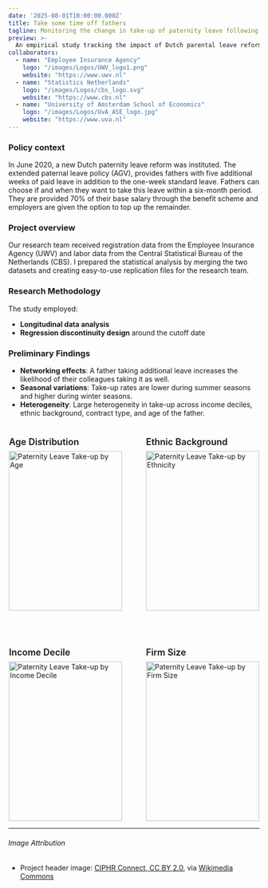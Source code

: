 ```yaml
---
date: '2025-08-01T10:00:00.000Z'
title: Take some time off fathers
tagline: Monitoring the change in take-up of paternity leave following a Dutch parental leave reform
preview: >-
  An empirical study tracking the impact of Dutch parental leave reforms on paternity leave uptake rates and gender equality outcomes.
collaborators:
  - name: "Employee Insurance Agency"
    logo: "/images/Logos/UWV_logo1.png"
    website: "https://www.uwv.nl"
  - name: "Statistics Netherlands"
    logo: "/images/Logos/cbs_logo.svg"
    website: "https://www.cbs.nl"
  - name: "University of Amsterdam School of Economics"
    logo: "/images/Logos/UvA_ASE_logo.jpg"
    website: "https://www.uva.nl"
---
```


### Policy context

In June 2020, a new Dutch paternity leave reform was instituted. The extended paternal leave policy (AGV), provides fathers with five additional weeks of paid leave in addition to the one-week standard leave. Fathers can choose if and when they want to take this leave within a six-month period. They are provided 70% of their base salary through the benefit scheme and employers are given the option to top up the remainder.

### Project overview

Our research team received registration data from the Employee Insurance Agency (UWV) and labor data from the Central Statistical Bureau of the Netherlands (CBS). I prepared the statistical analysis by merging the two datasets and creating easy-to-use replication files for the research team.

### Research Methodology

The study employed:
- **Longitudinal data analysis** 
- **Regression discontinuity design** around the cutoff date 

### Preliminary Findings

- **Networking effects**: A father taking additional leave increases the likelihood of their colleagues taking it as well.
- **Seasonal variations**: Take-up rates are lower during summer seasons and higher during winter seasons.
- **Heterogeneity**: Large heterogeneity in take-up across income deciles, ethnic background, contract type, and age of the father.

<div class="paternal-leave-grid" style="display: flex; gap: 3rem; justify-content: center; flex-wrap: wrap;">
  <div style="flex: 0 0 45%; max-width: 45%;">
    <h4 style="font-size: 1.125rem; font-weight: 600; margin-bottom: 0.5rem;">Age Distribution</h4>
    <img src="/images/project_pics/Age.svg" alt="Paternity Leave Take-up by Age" style="width: 100%; height: 320px;" />
  </div>
  
  <div style="flex: 0 0 45%; max-width: 45%;">
    <h4 style="font-size: 1.125rem; font-weight: 600; margin-bottom: 0.5rem;">Ethnic Background</h4>
    <img src="/images/project_pics/Ethnicity.svg" alt="Paternity Leave Take-up by Ethnicity" style="width: 100%; height: 320px;" />
  </div>
  
  <div style="flex: 0 0 45%; max-width: 45%;">
    <h4 style="font-size: 1.125rem; font-weight: 600; margin-bottom: 0.5rem;">Income Decile</h4>
    <img src="/images/project_pics/Income_decile.svg" alt="Paternity Leave Take-up by Income Decile" style="width: 100%; height: 320px;" />
  </div>
  
  <div style="flex: 0 0 45%; max-width: 45%;">
    <h4 style="font-size: 1.125rem; font-weight: 600; margin-bottom: 0.5rem;">Firm Size</h4>
    <img src="/images/project_pics/Firm_size.svg" alt="Paternity Leave Take-up by Firm Size" style="width: 100%; height: 320px;" />
  </div>
</div>

<div class="mt-12"></div>

---

###### Image Attribution
  - <span class="text-xs text-gray-500">Project header image: [CIPHR Connect, CC BY 2.0](https://creativecommons.org/licenses/by/2.0), via [Wikimedia Commons](https://commons.wikimedia.org/wiki/File:Man_Woking_from_Home_during_Paternity_Leave.jpg)</span>